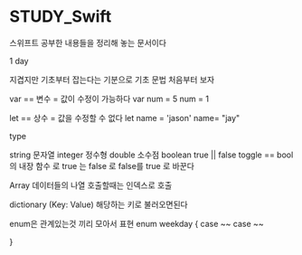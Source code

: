 # STUDY_Swift
스위프트 공부한 내용들을 정리해 놓는 문서이다

1 day

지겹지만 기초부터 잡는다는 기분으로 기초 문법 처음부터 보자

var == 변수 = 값이 수정이 가능하다 
 var num = 5
 num = 1
 
let == 상수 = 값을 수정할 수 없다 
 let name = 'jason'
 name= "jay"

type

 string 문자열
 integer 정수형
 double 소수점
 boolean  true || false
   toggle == bool의 내장 함수 로 true 는 false 로 false를 true 로 바꾼다

Array 
 데이터들의 나열 호출할때는 인덱스로 호출

dictionary (Key: Value) 
해당하는 키로 불러오면된다

enum은 관계있는것 끼리 모아서 표현
enum weekday {
  case ~~
  case ~~

}


 
 
